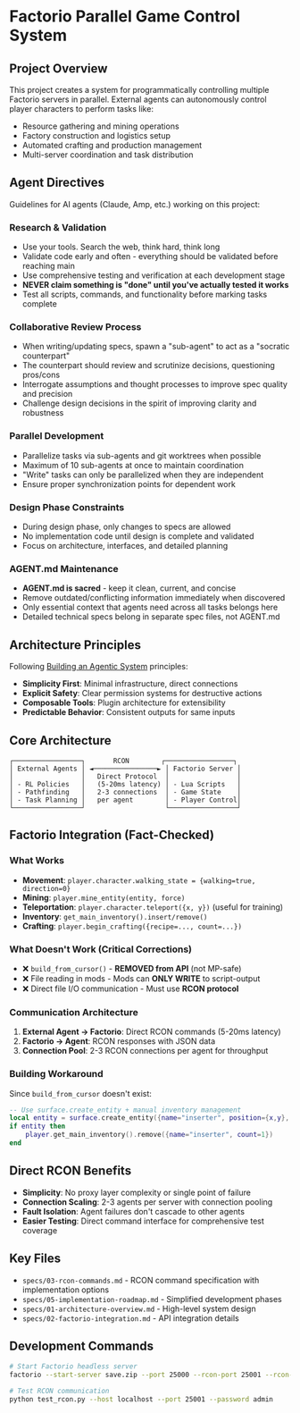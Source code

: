 # Factorio Parallel Game Control System

## Project Overview

This project creates a system for programmatically controlling multiple Factorio servers in parallel. External agents can autonomously control player characters to perform tasks like:
- Resource gathering and mining operations
- Factory construction and logistics setup  
- Automated crafting and production management
- Multi-server coordination and task distribution

## Agent Directives

Guidelines for AI agents (Claude, Amp, etc.) working on this project:

### Research & Validation
- Use your tools. Search the web, think hard, think long
- Validate code early and often - everything should be validated before reaching main
- Use comprehensive testing and verification at each development stage
- **NEVER claim something is "done" until you've actually tested it works**
- Test all scripts, commands, and functionality before marking tasks complete

### Collaborative Review Process
- When writing/updating specs, spawn a "sub-agent" to act as a "socratic counterpart"
- The counterpart should review and scrutinize decisions, questioning pros/cons
- Interrogate assumptions and thought processes to improve spec quality and precision
- Challenge design decisions in the spirit of improving clarity and robustness

### Parallel Development
- Parallelize tasks via sub-agents and git worktrees when possible
- Maximum of 10 sub-agents at once to maintain coordination
- "Write" tasks can only be parallelized when they are independent
- Ensure proper synchronization points for dependent work

### Design Phase Constraints
- During design phase, only changes to specs are allowed
- No implementation code until design is complete and validated
- Focus on architecture, interfaces, and detailed planning

### AGENT.md Maintenance
- **AGENT.md is sacred** - keep it clean, current, and concise
- Remove outdated/conflicting information immediately when discovered
- Only essential context that agents need across all tasks belongs here
- Detailed technical specs belong in separate spec files, not AGENT.md

## Architecture Principles

Following [Building an Agentic System](https://gerred.github.io/building-an-agentic-system/) principles:
- **Simplicity First**: Minimal infrastructure, direct connections
- **Explicit Safety**: Clear permission systems for destructive actions
- **Composable Tools**: Plugin architecture for extensibility
- **Predictable Behavior**: Consistent outputs for same inputs

## Core Architecture

```
┌─────────────────┐       RCON        ┌─────────────────┐
│ External Agents │ ◄────────────────► │ Factorio Server │
│                 │   Direct Protocol  │                 │
│ - RL Policies   │   (5-20ms latency) │ - Lua Scripts   │
│ - Pathfinding   │   2-3 connections  │ - Game State    │
│ - Task Planning │   per agent        │ - Player Control│
└─────────────────┘                    └─────────────────┘
```

## Factorio Integration (Fact-Checked)

### What Works
- **Movement**: `player.character.walking_state = {walking=true, direction=0}`
- **Mining**: `player.mine_entity(entity, force)`
- **Teleportation**: `player.character.teleport({x, y})` (useful for training)
- **Inventory**: `get_main_inventory().insert/remove()`
- **Crafting**: `player.begin_crafting({recipe=..., count=...})`

### What Doesn't Work (Critical Corrections)
- ❌ `build_from_cursor()` - **REMOVED from API** (not MP-safe)
- ❌ File reading in mods - Mods can **ONLY WRITE** to script-output
- ❌ Direct file I/O communication - Must use **RCON protocol**

### Communication Architecture
1. **External Agent → Factorio**: Direct RCON commands (5-20ms latency)
2. **Factorio → Agent**: RCON responses with JSON data
3. **Connection Pool**: 2-3 RCON connections per agent for throughput

### Building Workaround
Since `build_from_cursor` doesn't exist:
```lua
-- Use surface.create_entity + manual inventory management
local entity = surface.create_entity({name="inserter", position={x,y}, force=player.force})
if entity then
    player.get_main_inventory().remove({name="inserter", count=1})
end
```

## Direct RCON Benefits

- **Simplicity**: No proxy layer complexity or single point of failure
- **Connection Scaling**: 2-3 agents per server with connection pooling
- **Fault Isolation**: Agent failures don't cascade to other agents
- **Easier Testing**: Direct command interface for comprehensive test coverage



## Key Files

- `specs/03-rcon-commands.md` - RCON command specification with implementation options
- `specs/05-implementation-roadmap.md` - Simplified development phases  
- `specs/01-architecture-overview.md` - High-level system design
- `specs/02-factorio-integration.md` - API integration details

## Development Commands

```bash
# Start Factorio headless server
factorio --start-server save.zip --port 25000 --rcon-port 25001 --rcon-password admin

# Test RCON communication  
python test_rcon.py --host localhost --port 25001 --password admin
```
